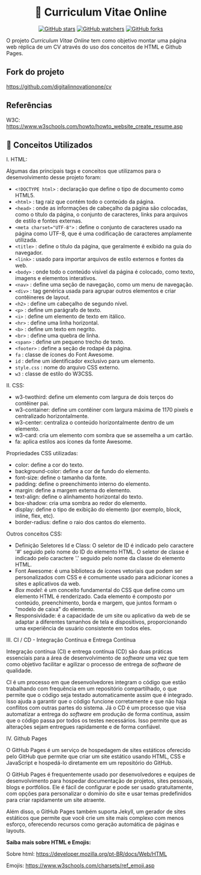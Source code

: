 <h1 align="center"> 📝 Curriculum Vitae Online </h1>

<div align="center">

[![GitHub stars](https://img.shields.io/github/stars/biachristie/html-cv.svg?style=social&label=Star&maxAge=2592000)](https://github.com/biachristie/html-cv/stargazers)
[![GitHub watchers](https://img.shields.io/github/watchers/biachristie/html-cv.svg?style=social&label=Watch&maxAge=2592000)](https://github.com/biachristie/html-cv/watchers)
[![GitHub forks](https://img.shields.io/github/forks/biachristie/html-cv.svg?style=social&label=Fork&maxAge=2592000)](https://github.com/biachristie/html-cv/network/members)

</div>

O projeto *Curriculum Vitae Online* tem como objetivo montar uma página web réplica de um CV através do uso dos conceitos de HTML e Github Pages.

## Fork do projeto 

https://github.com/digitalinnovationone/cv

## Referências

W3C: https://www.w3schools.com/howto/howto_website_create_resume.asp

## 📑 Conceitos Utilizados

I. HTML:

Algumas das principais tags e conceitos que utilizamos para o desenvolvimento desse projeto foram:

* `<!DOCTYPE html>` : declaração que define o tipo de documento como HTML5.
* `<html>` : tag raiz que contém todo o conteúdo da página.
* `<head>` : onde as informações de cabeçalho da  página são colocadas, como o título da página, o conjunto de caracteres, links para arquivos de estilo e fontes externas.
* `<meta charset="UTF-8">` : define o conjunto de caracteres usado na página como UTF-8, que é uma codificação de caracteres amplamente utilizada.
* `<title>` : define o título da página, que geralmente é exibido na guia do navegador.
* `<link>` : usado para importar arquivos de estilo externos e fontes da web.
* `<body>` : onde todo o conteúdo visível da página é colocado, como texto, imagens e elementos interativos.
* `<nav>` : define uma seção de navegação, como um menu de navegação.
* `<div>` : tag genérica usada para agrupar outros elementos e criar contêineres de layout.
* `<h2>` : define um cabeçalho de segundo nível.
* `<p>` : define um parágrafo de texto.
* `<i>` : define um elemento de texto em itálico.
* `<hr>` : define uma linha horizontal.
* `<b>` : define um texto em negrito.
* `<br>` : define uma quebra de linha.
* `<span>` : define um pequeno trecho de texto.
* `<footer>` : define a seção de rodapé da página.
* `fa` : classe de ícones do Font Awesome.
* `id` : define um identificador exclusivo para um elemento.
* `style.css` : nome do arquivo CSS externo.
* `w3` : classe de estilo do W3CSS.

II. CSS:

* w3-twothird: define um elemento com largura de dois terços do contêiner pai.
* w3-container: define um contêiner com largura máxima de 1170 pixels e centralizado horizontalmente.
* w3-center: centraliza o conteúdo horizontalmente dentro de um elemento.
* w3-card: cria um elemento com sombra que se assemelha a um cartão.
* fa: aplica estilos aos ícones da fonte Awesome.

Propriedades CSS utilizadas:

* color: define a cor do texto.
* background-color: define a cor de fundo do elemento.
* font-size: define o tamanho da fonte.
* padding: define o preenchimento interno do elemento.
* margin: define a margem externa do elemento.
* text-align: define o alinhamento horizontal do texto.
* box-shadow: cria uma sombra ao redor do elemento.
* display: define o tipo de exibição do elemento (por exemplo, block, inline, flex, etc).
* border-radius: define o raio dos cantos do elemento.

Outros conceitos CSS:

* Definição Seletores Id e Class: O seletor de ID é indicado pelo caractere '#' seguido pelo nome do ID do elemento HTML. O seletor de classe é indicado pelo caractere '.' seguido pelo nome da classe do elemento HTML.
* Font Awesome: é uma biblioteca de ícones vetoriais que podem ser personalizados com CSS e é comumente usado para adicionar ícones a sites e aplicativos da web.
* *Box model*: é um conceito fundamental do CSS que define como um elemento HTML é renderizado. Cada elemento é composto por conteúdo, preenchimento, borda e margem, que juntos formam o "modelo de caixa" do elemento.
* Responsividade: é a capacidade de um site ou aplicativo da web de se adaptar a diferentes tamanhos de tela e dispositivos, proporcionando uma experiência de usuário consistente em todos eles.

III. CI / CD - Integração Contínua e Entrega Contínua

Integração contínua (CI) e entrega contínua (CD) são duas práticas essenciais para a área de desenvolvimento de *software* uma vez que tem como objetivo facilitar e agilizar o processo de entrega de *software* de qualidade.

CI é um processo em que desenvolvedores integram o código que estão trabalhando com frequência em um repositório compartilhado, o que permite que o código seja testado automaticamente assim que é integrado. Isso ajuda a garantir que o código funcione corretamente e que não haja conflitos com outras partes do sistema. Já o CD é um processo que visa automatizar a entrega do *software* em produção de forma contínua, assim que o código passa por todos os testes necessários. Isso permite que as alterações sejam entregues rapidamente e de forma confiável.

IV. Github Pages

O GitHub Pages é um serviço de hospedagem de sites estáticos oferecido pelo GitHub que permite que criar um site estático usando HTML, CSS e JavaScript e hospedá-lo diretamente em um repositório do GitHub.

O GitHub Pages é frequentemente usado por desenvolvedores e equipes de desenvolvimento para hospedar documentação de projetos, sites pessoais, blogs e portfólios. Ele é fácil de configurar e pode ser usado gratuitamente, com opções para personalizar o domínio do site e usar temas predefinidos para criar rapidamente um site atraente.

Além disso, o GitHub Pages também suporta Jekyll, um gerador de sites estáticos que permite que você crie um site mais complexo com menos esforço, oferecendo recursos como geração automática de páginas e layouts.


**Saiba mais sobre HTML e Emojis:**

Sobre html: https://developer.mozilla.org/pt-BR/docs/Web/HTML

Emojis: https://www.w3schools.com/charsets/ref_emoji.asp
